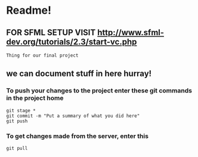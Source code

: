 # Readme!

## FOR SFML SETUP VISIT http://www.sfml-dev.org/tutorials/2.3/start-vc.php

```
Thing for our final project
```

## we can document stuff in here hurray!

### To push your changes to the project enter these git commands in the project home

```
git stage *
git commit -m "Put a summary of what you did here"
git push
```

### To get changes made from the server, enter this

```
git pull
```